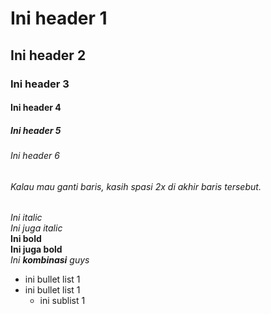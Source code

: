 # Ini header 1
## Ini header 2
### Ini header 3
#### Ini header 4
##### Ini header 5
###### Ini header 6
###### Kalau mau ganti baris, kasih spasi 2x di akhir baris tersebut.  

*Ini italic*  
_Ini juga italic_  
**Ini bold**  
__Ini juga bold__  
_Ini **kombinasi** guys_    

- ini bullet list 1
- ini bullet list 1
  - ini sublist 1

